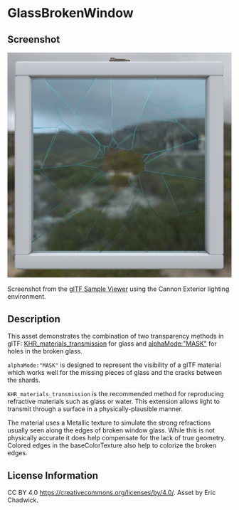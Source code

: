 # GlassBrokenWindow

## Screenshot

![screenshot](screenshot/screenshot_large.jpg)

Screenshot from the [glTF Sample Viewer](https://github.khronos.org/glTF-Sample-Viewer-Release/) using the Cannon Exterior lighting environment.

## Description

This asset demonstrates the combination of two transparency methods in glTF: [KHR_materials_transmission](https://github.com/KhronosGroup/glTF/tree/main/extensions/2.0/Khronos/KHR_materials_transmission#readme) for glass and [alphaMode:"MASK"](https://registry.khronos.org/glTF/specs/2.0/glTF-2.0.html#_material_alphamode) for holes in the broken glass. 

`alphaMode:"MASK"` is designed to represent the visibility of a glTF material which works well for the missing pieces of glass and the cracks between the shards.

`KHR_materials_transmission` is the recommended method for reproducing refractive materials such as glass or water. This extension allows light to transmit through a surface in a physically-plausible manner. 

The material uses a Metallic texture to simulate the strong refractions usually seen along the edges of broken window glass. While this is not physically accurate it does help compensate for the lack of true geometry. Colored edges in the baseColorTexture also help to colorize the broken edges.

## License Information

CC BY 4.0 https://creativecommons.org/licenses/by/4.0/. Asset by Eric Chadwick.
